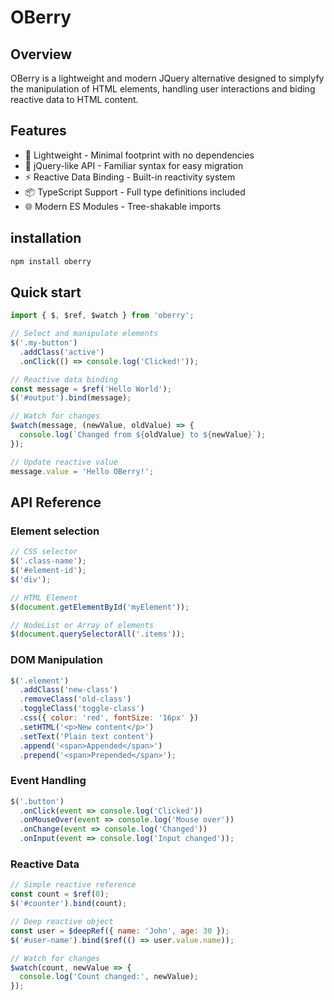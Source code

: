 # OBerry

## Overview

OBerry is a lightweight and modern JQuery alternative designed to simplyfy the manipulation of HTML elements, handling user interactions and biding reactive data to HTML content.

## Features

- 🚀 Lightweight - Minimal footprint with no dependencies
- 🎯 jQuery-like API - Familiar syntax for easy migration
- ⚡ Reactive Data Binding - Built-in reactivity system
- 📦 TypeScript Support - Full type definitions included
- 🌐 Modern ES Modules - Tree-shakable imports

## installation

```sh
npm install oberry
```

## Quick start

```js
import { $, $ref, $watch } from 'oberry';

// Select and manipulate elements
$('.my-button')
  .addClass('active')
  .onClick(() => console.log('Clicked!'));

// Reactive data binding
const message = $ref('Hello World');
$('#output').bind(message);

// Watch for changes
$watch(message, (newValue, oldValue) => {
  console.log(`Changed from ${oldValue} to ${newValue}`);
});

// Update reactive value
message.value = 'Hello OBerry!';
```

## API Reference

### Element selection

```js
// CSS selector
$('.class-name');
$('#element-id');
$('div');

// HTML Element
$(document.getElementById('myElement'));

// NodeList or Array of elements
$(document.querySelectorAll('.items'));
```

### DOM Manipulation

```js
$('.element')
  .addClass('new-class')
  .removeClass('old-class')
  .toggleClass('toggle-class')
  .css({ color: 'red', fontSize: '16px' })
  .setHTML('<p>New content</p>')
  .setText('Plain text content')
  .append('<span>Appended</span>')
  .prepend('<span>Prepended</span>');
```

### Event Handling

```js
$('.button')
  .onClick(event => console.log('Clicked'))
  .onMouseOver(event => console.log('Mouse over'))
  .onChange(event => console.log('Changed'))
  .onInput(event => console.log('Input changed'));
```

### Reactive Data

```js
// Simple reactive reference
const count = $ref(0);
$('#counter').bind(count);

// Deep reactive object
const user = $deepRef({ name: 'John', age: 30 });
$('#user-name').bind($ref(() => user.value.name));

// Watch for changes
$watch(count, newValue => {
  console.log('Count changed:', newValue);
});
```
